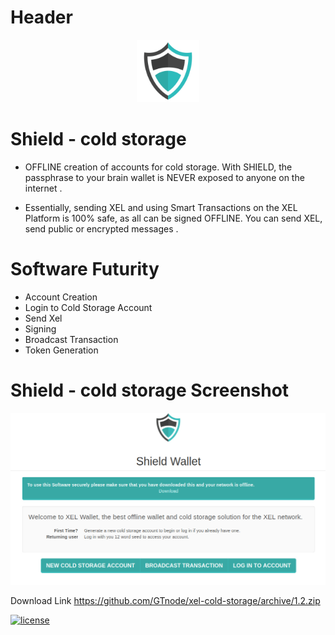 <!-- TITLE: GTnode Offline Wallet -->


# Header

<p align="center"> 
<img src="https://raw.githubusercontent.com/GTnode/xel-cold-storage/master/shield.png" width="100">
</p>

# Shield - cold storage

* OFFLINE creation of accounts for cold storage. With SHIELD, the passphrase to your brain wallet is NEVER exposed to anyone on the internet .

* Essentially, sending XEL and using Smart Transactions on the XEL Platform is 100% safe, as all can be signed OFFLINE. You can send XEL, send public or encrypted messages .

# Software Futurity

* Account Creation
* Login to Cold Storage Account
* Send Xel
* Signing 
* Broadcast Transaction
* Token Generation

# Shield - cold storage Screenshot

<p align="center"> 
<img src="https://raw.githubusercontent.com/GTnode/xel-cold-storage/master/screenshot.jpg" width="650">
</p>

Download Link https://github.com/GTnode/xel-cold-storage/archive/1.2.zip

<a href="https://github.com/GTnode/xel-cold-storage/blob/master/LICENSE.txt" title=""><img src="http://img.shields.io/:license-mit-blue.svg" alt="license"></a>